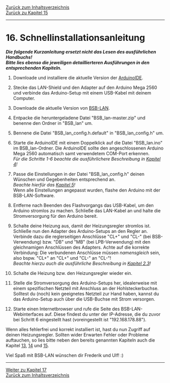 [Zurück zum Inhaltsverzeichnis](inhaltsverzeichnis.md)  
[Zurück zu Kapitel 15](kap15.md)    
    
---
    
# 16. Schnellinstallationsanleitung
***Die folgende Kurzanleitung ersetzt nicht das Lesen des ausführlichen Handbuchs!  
Bitte lies ebenso die jeweiligen detaillierteren Ausführungen in den entsprechenden Kapiteln.*** 
   
1. Downloade und installiere die aktuelle Version der [ArduinoIDE](https://www.arduino.cc/en/Main/Software).   

2. Stecke das LAN-Shield und den Adapter auf den Arduino Mega 2560 und verbinde das Arduino-Setup mit einem USB-Kabel mit deinem Computer.  

3. Downloade die aktuelle Version von [BSB-LAN](https://github.com/fredlcore/bsb_lan/archive/master.zip).  

4. Entpacke die heruntergeladene Datei "BSB_lan-master.zip" und benenne den Ordner in "BSB_lan" um.  

5. Bennene die Datei "BSB_lan_config.h.default" in "BSB_lan_config.h" um.  

6. Starte die ArduinoIDE mit einem Doppelklick auf die Datei "BSB_lan.ino" im BSB_lan-Ordner. Die ArduinoIDE sollte den angeschlossenen Arduino Mega 2560 automatisch samt verwendetem COM-Port erkennen.  
*Für die Schritte 1-6 beachte die ausführlichere Beschreibung in [Kapitel 4](kap04.md)!*  

7. Passe die Einstellungen in der Datei "BSB_lan_config.h" deinen Wünschen und Gegebenheiten entsprechend an.  
*Beachte hierfür das [Kapitel 5](kap05.md)!*  
Wenn alle Einstellungen angepasst wurden, flashe den Arduino mit der BSB-LAN-Software.  

8. Entferne nach Beenden des Flashvorgangs das USB-Kabel, um den Arduino stromlos zu machen. Schließe das LAN-Kabel an und halte die Stromversorgung für den Arduino bereit.  

9. Schalte deine Heizung aus, damit der Heizungsregler stromlos ist. Schließe nun den Adapter des Arduino-Setups an den Regler an. Verbinde dazu die reglerseitigen Anschlüsse "CL+" und "CL-" (bei BSB-Verwendung) bzw. "DB" und "MB" (bei LPB-Verwendung) mit den gleichnamigen Anschlüssen des Adapters. Achte auf die korrekte Verbindung: Die verbundenen Anschlüsse müssen *namensgleich* sein, also bspw. "CL+" an "CL+" und "CL-" an "CL-"!   
*Beachte hierzu auch die ausführliche Beschreibung in [Kapitel 2.3](kap02.md#23-anschluss-des-adapters)!*

10. Schalte die Heizung bzw. den Heizungsregler wieder ein. 

11. Stelle die Stromversorgung des Arduino-Setups her, idealerweise mit einem spezifischen Netzteil mit Anschluss an der Hohlsteckerbuchse. Solltest du (noch) kein geeignetes Netzteil zur Hand haben, kannst du das Arduino-Setup auch über die USB-Buchse mit Strom versorgen.  

12. Starte einen Internetbrowser und rufe die Seite des BSB-LAN-Webinterfaces auf. Diese findest du unter der IP-Adresse, die du zuvor bei Schritt 6 eingestellt hast (voreingestellt ist "192.168.178.88").  

Wenn alles fehlerfrei und korrekt installiert ist, hast du nun Zugriff auf deinen Heizungsregler. Sollten wider Erwarten Fehler oder Probleme auftauchen, so lies bitte neben den bereits genannten Kapiteln auch die Kapitel [13](kap13.md), [14](kap14.md) und [15](kap15.md).  

Viel Spaß mit BSB-LAN wünschen dir Frederik und Ulf! :)  
    

---
    

     
     
[Weiter zu Kapitel 17](kap17.md)      
[Zurück zum Inhaltsverzeichnis](inhaltsverzeichnis.md)  
